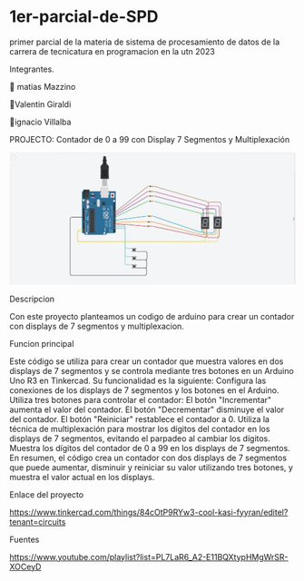 # 1er-parcial-de-SPD
primer parcial de la materia de sistema de procesamiento de datos de la carrera de tecnicatura en programacion en la utn 2023


Integrantes.




:angel: matias Mazzino

:angel:Valentin Giraldi

:angel:ignacio Villalba


PROJECTO: Contador de 0 a 99 con Display 7 Segmentos y Multiplexación


![](https://github.com/MatiasMazzino2001/1er-parcial-de-SPD/blob/main/primer%20parcial%20spd%202.jpeg)


Descripcion


Con este proyecto planteamos un codigo de arduino para crear un contador con displays de 7 segmentos y multiplexacion.


Funcion principal


Este código se utiliza para crear un contador que muestra valores en dos displays de 7 segmentos y se controla mediante tres botones en un Arduino Uno R3 en Tinkercad. Su funcionalidad es la siguiente:
Configura las conexiones de los displays de 7 segmentos y los botones en el Arduino.
Utiliza tres botones para controlar el contador:
El botón "Incrementar" aumenta el valor del contador.
El botón "Decrementar" disminuye el valor del contador.
El botón "Reiniciar" restablece el contador a 0.
Utiliza la técnica de multiplexación para mostrar los dígitos del contador en los displays de 7 segmentos, evitando el parpadeo al cambiar los dígitos.
Muestra los dígitos del contador de 0 a 99 en los displays de 7 segmentos.
En resumen, el código crea un contador con dos displays de 7 segmentos que puede aumentar, disminuir y reiniciar su valor utilizando tres botones, y muestra el valor actual en los displays.

Enlace del proyecto


https://www.tinkercad.com/things/84cOtP9RYw3-cool-kasi-fyyran/editel?tenant=circuits


Fuentes


https://www.youtube.com/playlist?list=PL7LaR6_A2-E11BQXtypHMgWrSR-XOCeyD



